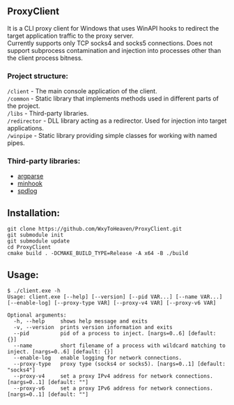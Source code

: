 ## ProxyClient
It is a CLI proxy client for Windows that uses WinAPI hooks to redirect the target application traffic to the proxy server.<br>
Currently supports only TCP socks4 and socks5 connections. Does not support subprocess contamination and injection into processes other than the client process bitness.

### Project structure:
`/client` - The main console application of the client.<br>
`/common` - Static library that implements methods used in different parts of the project.<br>
`/libs` - Third-party libraries.<br>
`/redirector` - DLL library acting as a redirector. Used for injection into target applications.<br>
`/winpipe` - Static library providing simple classes for working with named pipes.<br>

### Third-party libraries:
- [argparse](https://github.com/p-ranav/argparse/)
- [minhook](https://github.com/TsudaKageyu/minhook/)
- [spdlog](https://github.com/gabime/spdlog/)

## Installation:
```
git clone https://github.com/WxyToHeaven/ProxyClient.git
git submodule init
git submodule update
cd ProxyClient
cmake build . -DCMAKE_BUILD_TYPE=Release -A x64 -B ./build
```

## Usage:
```
$ ./client.exe -h
Usage: client.exe [--help] [--version] [--pid VAR...] [--name VAR...] [--enable-log] [--proxy-type VAR] [--proxy-v4 VAR] [--proxy-v6 VAR]

Optional arguments:
  -h, --help     shows help message and exits
  -v, --version  prints version information and exits
  --pid          pid of a process to inject. [nargs=0..6] [default: {}]
  --name         short filename of a process with wildcard matching to inject. [nargs=0..6] [default: {}]
  --enable-log   enable logging for network connections.
  --proxy-type   proxy type (socks4 or socks5). [nargs=0..1] [default: "socks4"]
  --proxy-v4     set a proxy IPv4 address for network connections. [nargs=0..1] [default: ""]
  --proxy-v6     set a proxy IPv6 address for network connections. [nargs=0..1] [default: ""]
```
